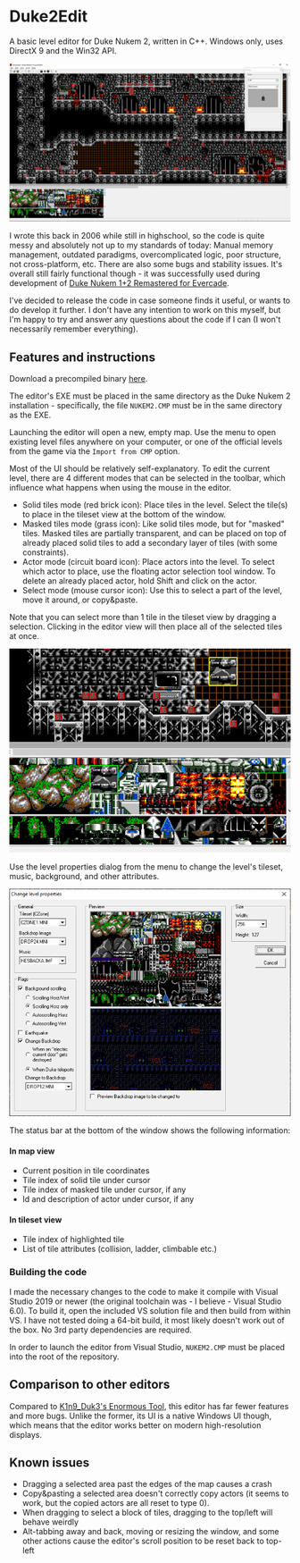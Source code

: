 # Duke2Edit

A basic level editor for Duke Nukem 2, written in C++.
Windows only, uses DirectX 9 and the Win32 API.

![screenshot of the level editor](docs/screenshot.png)

I wrote this back in 2006 while still in highschool, so the code is quite messy and absolutely not up to my standards of today: Manual memory management, outdated paradigms, overcomplicated logic, poor structure, not cross-platform, etc.
There are also some bugs and stability issues.
It's overall still fairly functional though -
it was successfully used during development of [Duke Nukem 1+2 Remastered for Evercade](https://evercade.co.uk/duke-nukem/).

I've decided to release the code in case someone finds it
useful, or wants to do develop it further.
I don't have any intention to work on this myself,
but I'm happy to try and answer any questions about the code if I can (I won't necessarily
remember everything).

## Features and instructions

Download a precompiled binary [here](https://github.com/lethal-guitar/Duke2Edit/releases).

The editor's EXE must be placed in the same directory as the Duke Nukem 2 installation - specifically, the file `NUKEM2.CMP` must be in the same directory as the EXE.

Launching the editor will open a new, empty map. Use the menu to open existing level files anywhere on your computer, or one of the official levels from the game via the `Import from CMP` option.

Most of the UI should be relatively self-explanatory. To edit the current level, there are 4 different modes that can be selected in the toolbar, which influence what happens when using the mouse in the editor.

* Solid tiles mode (red brick icon): Place tiles in the level. Select the tile(s) to place in the tileset view at the bottom of the window.
* Masked tiles mode (grass icon): Like solid tiles mode, but for "masked" tiles. Masked tiles are partially transparent, and can be placed on top of already placed solid tiles to add a secondary layer of tiles (with some constraints).
* Actor mode (circuit board icon): Place actors into the level. To select which actor to place, use the floating actor selection tool window. To delete an already placed actor, hold Shift and click on the actor.
* Select mode (mouse cursor icon): Use this to select a part of the level, move it around, or copy&paste.

Note that you can select more than 1 tile in the tileset view by dragging a selection.
Clicking in the editor view will then place all of the selected tiles at once.

![screenshot showing multiple tiles being placed at once](docs/multi_tile.png)

Use the level properties dialog from the menu to change the level's tileset, music, background, and other attributes.

![screenshot of the level properties dialog](docs/level_props.png)

The status bar at the bottom of the window shows the following information:

#### In map view

* Current position in tile coordinates
* Tile index of solid tile under cursor
* Tile index of masked tile under cursor, if any
* Id and description of actor under cursor, if any

#### In tileset view

* Tile index of highlighted tile
* List of tile attributes (collision, ladder, climbable etc.)

### Building the code

I made the necessary changes to the code to make it compile with Visual Studio 2019 or newer (the original toolchain was - I believe - Visual Studio 6.0).
To build it, open the included VS solution file and then build from within VS.
I have not tested doing a 64-bit build, it most likely doesn't work out of the box.
No 3rd party dependencies are required.

In order to launch the editor from Visual Studio, `NUKEM2.CMP` must be placed into the root of the repository.

## Comparison to other editors

Compared to [K1n9_Duk3's Enormous Tool](https://k1n9duk3.shikadi.net/duke2edit.html), this editor has far fewer features and more bugs.
Unlike the former, its UI is a native Windows UI though, which means that the editor works better on modern high-resolution displays.

## Known issues

* Dragging a selected area past the edges of the map causes a crash
* Copy&pasting a selected area doesn't correctly copy actors (it seems to work, but the copied actors are all reset to type 0).
* When dragging to select a block of tiles, dragging to the top/left will behave weirdly
* Alt-tabbing away and back, moving or resizing the window, and some other actions cause the editor's scroll position to be reset back to top-left
